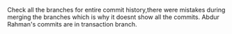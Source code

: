 Check all the branches for entire commit history,there were mistakes during merging the branches which is why it doesnt show all the commits.
Abdur Rahman's commits are in transaction branch.
